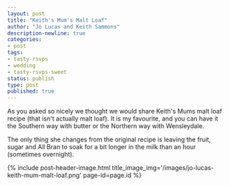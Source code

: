 ```yaml
---
layout: post
title: "Keith's Mum's Malt Loaf"
author: "Jo Lucas and Keith Sammons"
description-newline: true
categories:
- post
tags:
- tasty-rsvps
- wedding
- tasty-rsvps-sweet
status: publish
type: post
published: true
---
```


As you asked so nicely we thought we would share Keith's Mums malt loaf recipe (that isn't actually malt loaf). It is my favourite, and you can have it the Southern way with butter or the Northern way with Wensleydale.

The only thing she changes from the original recipe is leaving the fruit, sugar and All Bran to soak for a bit longer in the milk than an hour (sometimes overnight).

{% include post-header-image.html title_image_img='/images/jo-lucas-keith-mum-malt-loaf.png' page-id=page.id %}
